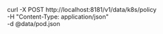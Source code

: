 curl -X POST http://localhost:8181/v1/data/k8s/policy \
  -H "Content-Type: application/json" \
  -d @data/pod.json